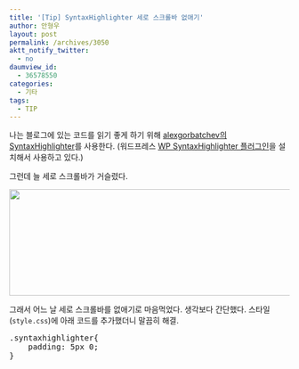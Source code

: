 ```yaml
---
title: '[Tip] SyntaxHighlighter 세로 스크롤바 없애기'
author: 안형우
layout: post
permalink: /archives/3050
aktt_notify_twitter:
  - no
daumview_id:
  - 36578550
categories:
  - 기타
tags:
  - TIP
---
```

나는 블로그에 있는 코드를 읽기 좋게 하기 위해 [alexgorbatchev의 SyntaxHighlighter][1]를 사용한다. (워드프레스 [WP SyntaxHighlighter 플러그인][2]을 설치해서 사용하고 있다.)

그런데 늘 세로 스크롤바가 거슬렸다.

<img class="aligncenter" src="http://mytory.net/uploads/legacy/code-syntax-highlight-vertical-scrollbar.png" alt="" width="778" height="191" />

그래서 어느 날 세로 스크롤바를 없애기로 마음먹었다. 생각보다 간단했다. 스타일(`style.css`)에 아래 코드를 추가했더니 말끔히 해결.

<pre class="brush: css; gutter: true; first-line: 1">.syntaxhighlighter{
	padding: 5px 0;
}</pre>

 [1]: http://alexgorbatchev.com/SyntaxHighlighter/
 [2]: http://wordpress.org/extend/plugins/wp-syntaxhighlighter/